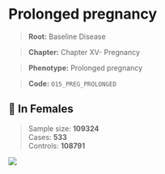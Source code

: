 # Prolonged pregnancy

> **Root:** Baseline Disease  

> **Chapter:** Chapter XV- Pregnancy  

> **Phenotype:** Prolonged pregnancy  

> **Code:** `O15_PREG_PROLONGED`

## 👩 In Females  
> Sample size: **109324**  
> Cases: **533**  
> Controls: **108791**
<img src="/Disease/Figures/ALL/Baseline/O15_PREG_PROLONGED.png"/>
<CsvTable src="/Disease/Data/ALL/Baseline/LG_O15_PREG_PROLONGED.csv" label="🔍 View full results" />
